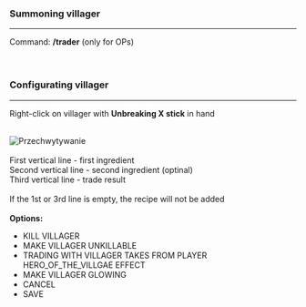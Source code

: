 <h3>Summoning villager</h3>
<hr>
Command: <b>/trader</b> (only for OPs)
<br><br><br>

<h3>Configurating villager</h3>
<hr>
Right-click on villager with <b>Unbreaking X stick</b> in hand
<br><br>

![Przechwytywanie](https://github.com/user-attachments/assets/46b13101-962a-45e0-96a6-93535a15cb03)
<br><br>
First vertical line - first ingredient<br>
Second vertical line - second ingredient (optinal)<br>
Third vertical line - trade result<br>
<br>
If the 1st or 3rd line is empty, the recipe will not be added
<br><br>
<b>Options:</b>
- KILL VILLAGER
- MAKE VILLAGER UNKILLABLE
- TRADING WITH VILLAGER TAKES FROM PLAYER HERO_OF_THE_VILLGAE EFFECT
- MAKE VILLAGER GLOWING
- CANCEL
- SAVE



